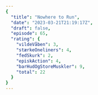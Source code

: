 ```yaml
---
{
  "title": "Nowhere to Run",
  "date": "2023-03-21T21:19:17Z",
  "draft": false,
  "episode": 65,
  "rating": {
    "vildeVåben": 3,
    "stærkeOneliners": 4,
    "fedSkurk": 2,
    "episkAction": 4,
    "barHudOgStoreMuskler": 9,
    "total": 22
  }
}
---
```


